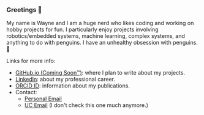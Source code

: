 ### Greetings 👋

My name is Wayne and I am a huge nerd who likes coding and working on hobby projects for fun.
I particularly enjoy projects involving robotics/embedded systems, machine learning, complex systems, and anything to do with penguins.
I have an unhealthy obsession with penguins. 🐧

Links for more info:

- [GitHub.io (Coming Soon™️)](https://stegnerw.github.io/): where I plan to write about my projects.
- [LinkedIn](https://www.linkedin.com/in/wayne-stegner/): about my professional career.
- [ORCID ID](https://orcid.org/0000-0003-1516-5898): information about my publications.
- Contact:
  - [Personal Email](mailto:wayne.stegner@protonmail.com)
  - [UC Email](mailto:stegnewe@mail.uc.edu) (I don't check this one much anymore.)
